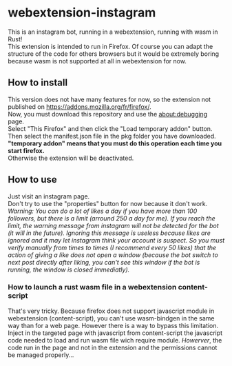 # webextension-instagram

This is an instagram bot, running in a webextension, running with wasm in Rust!  
This extension is intended to run in Firefox. Of course you can adapt the structure of the code for others browsers but it would be extremely boring because wasm is not supported at all in webextension for now.

## How to install

This version does not have many features for now, so the extension not published on <https://addons.mozilla.org/fr/firefox/>.  
Now, you must download this repository and use the [about:debugging](about:debugging) page.  
Select "This Firefox" and then click the "Load temporary addon" button.  
Then select the manifest.json file in the pkg folder you have downloaded.  
**"temporary addon" means that you must do this operation each time you start firefox.**  
Otherwise the extension will be deactivated.

## How to use

Just visit an instagram page.  
Don't try to use the "properties" button for now because it don't work.  
*Warning: You can do a lot of likes a day if you have more than 100 followers, but there is a limit (arround 250 a day for me). If you reach the limit, the warning message from instagram will not be detected for the bot (it will in the future). Ignoring this message is useless because likes are ignored and it may let instagram think your account is suspect. So you must verify manually from times to times (I recommend every 50 likes) that the action of giving a like does not open a window (because the bot switch to next post directly after liking, you can't see this window if the bot is running, the window is closed immediatly).* 

### How to launch a rust wasm file in a webextension content-script

That's very tricky. Because firefox does not support javascript module in webextension (content-script), you can't use wasm-bindgen in the same way than for a web page. However there is a way to bypass this limitation. Inject in the targeted page with javascript from content-script the javascript code needed to load and run wasm file wich require module. *Howerver*, the code run in the page and not in the extension and the permissions cannot be managed properly...